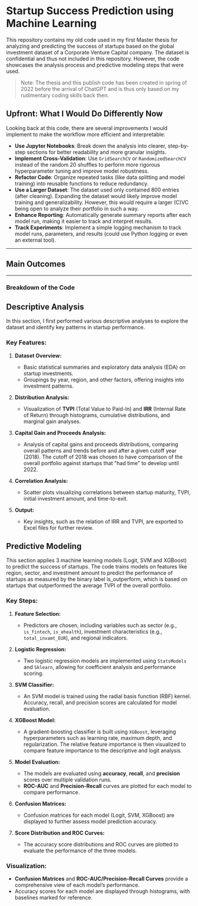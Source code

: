 # Startup Success Prediction using Machine Learning

This repository contains my old code used in my first Master thesis for analyzing and predicting the success of startups based on the global investment dataset of a Corporate Venture Capital company. The dataset is confidential and thus not included in this repository. However, the code showcases the analysis process and predictive modeling steps that were used.

> Note: The thesis and this publish code has been created in spring of 2022 before the arrival of ChatGPT and is thus only based on my rudimentary coding skills back then.

## Upfront: What I Would Do Differently Now

Looking back at this code, there are several improvements I would implement to make the workflow more efficient and interpretable:

- **Use Jupyter Notebooks**: Break down the analysis into clearer, step-by-step sections for better readability and more granular insights.
- **Implement Cross-Validation**: Use `GridSearchCV` or `RandomizedSearchCV` instead of the random 20 shuffles to perform more rigorous hyperparameter tuning and improve model robustness.
- **Refactor Code**: Organize repeated tasks (like data splitting and model training) into reusable functions to reduce redundancy.
- **Use a Larger Dataset**: The dataset used only contained 800 entries (after cleaning). Expanding the dataset would likely improve model training and generalizability. However, this would require a larger (C)VC being open to analyze their portfolio in such a way.
- **Enhance Reporting**: Automatically generate summary reports after each model run, making it easier to track and interpret results.
- **Track Experiments**: Implement a simple logging mechanism to track model runs, parameters, and results (could use Python logging or even an external tool).

---

## Main Outcomes


---

### Breakdown of the Code

## Descriptive Analysis

In this section, I first performed various descriptive analyses to explore the dataset and identify key patterns in startup performance.

### Key Features:
1. **Dataset Overview:**
   - Basic statistical summaries and exploratory data analysis (EDA) on startup investments.
   - Groupings by year, region, and other factors, offering insights into investment patterns.

2. **Distribution Analysis:**
   - Visualization of **TVPI** (Total Value to Paid-In) and **IRR** (Internal Rate of Return) through histograms, cumulative distributions, and marginal gain analyses.

3. **Capital Gain and Proceeds Analysis:**
   - Analysis of capital gains and proceeds distributions, comparing overall patterns and trends before and after a given cutoff year (2018). The cutoff of 2018 was chosen to have comparison of the overall portfolio against startups that "had time" to develop until 2022.

4. **Correlation Analysis:**
   - Scatter plots visualizing correlations between startup maturity, TVPI, initial investment amount, and time-to-exit.

5. **Output:**
   - Key insights, such as the relation of IRR and TVPI, are exported to Excel files for further review.

## Predictive Modeling

This section applies 3 machine learning models (Logit, SVM and XGBoost) to predict the success of startups. The code trains models on features like region, sector, and investment amount to predict the performance of startups as measured by the binary label is_outperform, which is based on startups that outperformed the average TVPI of the overall portfolio.

### Key Steps:
1. **Feature Selection:**
   - Predictors are chosen, including variables such as sector (e.g., `is_fintech`, `is_ehealth`), investment characteristics (e.g., `total_invamt_EUR`), and regional indicators.

2. **Logistic Regression:**
   - Two logistic regression models are implemented using `StatsModels` and `Sklearn`, allowing for coefficient analysis and performance scoring.

3. **SVM Classifier:**
   - An SVM model is trained using the radial basis function (RBF) kernel. Accuracy, recall, and precision scores are calculated for model evaluation.

4. **XGBoost Model:**
   - A gradient-boosting classifier is built using `XGBoost`, leveraging hyperparameters such as learning rate, maximum depth, and regularization. The relative feature importance is then visualized to compare feature importance to the descriptive and logit analysis.

5. **Model Evaluation:**
   - The models are evaluated using **accuracy**, **recall**, and **precision** scores over multiple validation runs.
   - **ROC-AUC** and **Precision-Recall** curves are plotted for each model to compare performance.

6. **Confusion Matrices:**
   - Confusion matrices for each model (Logit, SVM, XGBoost) are displayed to further assess model prediction accuracy.

7. **Score Distribution and ROC Curves:**
   - The accuracy score distributions and ROC curves are plotted to evaluate the performance of the three models.

### Visualization:
- **Confusion Matrices** and **ROC-AUC/Precision-Recall Curves** provide a comprehensive view of each model’s performance.
- Accuracy scores for each model are displayed through histograms, with baselines marked for reference.